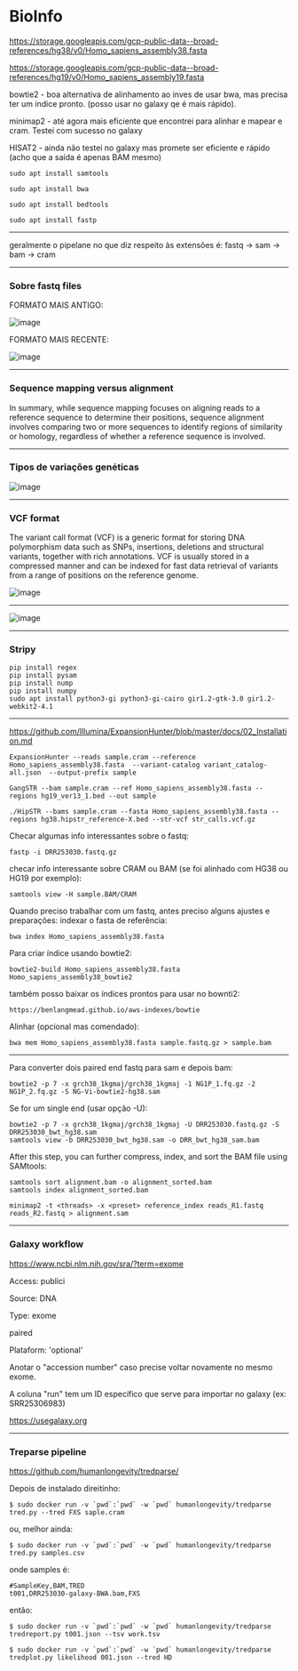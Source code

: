 # BioInfo

https://storage.googleapis.com/gcp-public-data--broad-references/hg38/v0/Homo_sapiens_assembly38.fasta

https://storage.googleapis.com/gcp-public-data--broad-references/hg19/v0/Homo_sapiens_assembly19.fasta 

bowtie2 - boa alternativa de alinhamento ao inves de usar bwa, mas precisa ter um indice pronto. (posso usar no galaxy qe é mais rápido).

minimap2 - até agora mais eficiente que encontrei para alinhar e mapear e cram. Testei com sucesso no galaxy

HISAT2 - ainda não testei no galaxy mas promete ser eficiente e rápido (acho que a saída é apenas BAM mesmo)



```
sudo apt install samtools
```

```
sudo apt install bwa
```

```
sudo apt install bedtools
```

```
sudo apt install fastp 
```

---

geralmente o pipelane no que diz respeito às extensões é:
fastq -> sam -> bam -> cram


---

### Sobre fastq files

FORMATO MAIS ANTIGO:

![image](https://github.com/vergani/BioInfo/assets/35334365/1de3b9d6-3493-4d7c-afd7-6c132fe74d12)

FORMATO MAIS RECENTE:

![image](https://github.com/vergani/BioInfo/assets/35334365/33028957-208a-4638-a0ea-648f1b66a94f)

---

### Sequence mapping versus alignment

In summary, while sequence mapping focuses on aligning reads to a reference sequence to determine their positions, sequence alignment involves comparing two or more sequences to identify regions of similarity or homology, regardless of whether a reference sequence is involved.

---

### Tipos de variações genéticas

![image](https://github.com/vergani/BioInfo/assets/35334365/ffa49df4-8c0c-46fa-9e6f-ec16c141e8ae)


---


### VCF format

The variant call format (VCF) is a generic format for storing DNA polymorphism data such as SNPs, insertions, deletions and structural variants, together with rich annotations. VCF is usually stored in a compressed manner and can be indexed for fast data retrieval of variants from a range of positions on the reference genome.

![image](https://github.com/vergani/BioInfo/assets/35334365/57be2e32-2793-46d9-a9b2-159cbc741bdb)


---

![image](https://github.com/vergani/BioInfo/assets/35334365/8a43286d-6dac-4264-9578-6f2d746e8041)



---

### Stripy
```
pip install regex
pip install pysam
pip install nump
pip install numpy
sudo apt install python3-gi python3-gi-cairo gir1.2-gtk-3.0 gir1.2-webkit2-4.1
```
---

https://github.com/Illumina/ExpansionHunter/blob/master/docs/02_Installation.md

```
ExpansionHunter --reads sample.cram --reference Homo_sapiens_assembly38.fasta  --variant-catalog variant_catalog-all.json  --output-prefix sample
```
```
GangSTR --bam sample.cram --ref Homo_sapiens_assembly38.fasta --regions hg19_ver13_1.bed --out sample
```
```
./HipSTR --bams sample.cram --fasta Homo_sapiens_assembly38.fasta --regions hg38.hipstr_reference-X.bed --str-vcf str_calls.vcf.gz
```


Checar algumas info interessantes sobre o fastq:
```
fastp -i DRR253030.fastq.gz
```


checar info interessante sobre CRAM ou BAM (se foi alinhado com HG38 ou HG19 por exemplo):
```
samtools view -H sample.BAM/CRAM
```

Quando preciso trabalhar com um fastq, antes preciso alguns ajustes e preparações:
indexar o fasta de referência:

```
bwa index Homo_sapiens_assembly38.fasta
```

Para criar índice usando bowtie2:
```
bowtie2-build Homo_sapiens_assembly38.fasta Homo_sapiens_assembly38_bowtie2
```

também posso baixar os índices prontos para usar no bownti2:
```
https://benlangmead.github.io/aws-indexes/bowtie
```


Alinhar (opcional mas comendado):
```
bwa mem Homo_sapiens_assembly38.fasta sample.fastq.gz > sample.bam
```

---


Para converter dois paired end fastq para sam e depois bam:
```
bowtie2 -p 7 -x grch38_1kgmaj/grch38_1kgmaj -1 NG1P_1.fq.gz -2 NG1P_2.fq.gz -S NG-Vi-bowtie2-hg38.sam
```

Se for um single end (usar opção -U):
```
bowtie2 -p 7 -x grch38_1kgmaj/grch38_1kgmaj -U DRR253030.fastq.gz -S DRR253030_bwt_hg38.sam
samtools view -b DRR253030_bwt_hg38.sam -o DRR_bwt_hg38_sam.bam
```
After this step, you can further compress, index, and sort the BAM file using SAMtools:
```
samtools sort alignment.bam -o alignment_sorted.bam
samtools index alignment_sorted.bam
```

```
minimap2 -t <threads> -x <preset> reference_index reads_R1.fastq reads_R2.fastq > alignment.sam
```


---
### Galaxy workflow

https://www.ncbi.nlm.nih.gov/sra/?term=exome

Access: publici

Source: DNA

Type: exome

paired

Plataform: 'optional'

Anotar o "accession number" caso precise voltar novamente no mesmo exome.

A coluna "run" tem um ID específico que serve para importar no galaxy (ex: SRR25306983)

https://usegalaxy.org

---
### Treparse pipeline
https://github.com/humanlongevity/tredparse/

Depois de instalado direitinho:
```
$ sudo docker run -v `pwd`:`pwd` -w `pwd` humanlongevity/tredparse tred.py --tred FXS saple.cram
```
ou, melhor ainda:
```
$ sudo docker run -v `pwd`:`pwd` -w `pwd` humanlongevity/tredparse tred.py samples.csv
```

onde samples é:
```
#SampleKey,BAM,TRED
t001,DRR253030-galaxy-BWA.bam,FXS
```

então:
```
$ sudo docker run -v `pwd`:`pwd` -w `pwd` humanlongevity/tredparse tredreport.py t001.json --tsv work.tsv
```
```
$ sudo docker run -v `pwd`:`pwd` -w `pwd` humanlongevity/tredparse tredplot.py likelihood 001.json --tred HD
```

